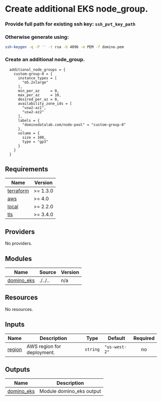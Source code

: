 
# Create additional EKS node_group.

### Provide full path for existing ssh key:  `ssh_pvt_key_path`
### Otherwise generate using:
```bash
ssh-keygen -q -P '' -t rsa -b 4096 -m PEM -f domino.pem
```
### Create an additional node_group.

```hcl
  additional_node_groups = {
    custom-group-0 = {
      instance_types = [
        "m5.2xlarge"
      ],
      min_per_az     = 0,
      max_per_az     = 10,
      desired_per_az = 0,
      availability_zone_ids = [
        "usw2-az1",
        "usw2-az2"
      ],
      labels = {
        "dominodatalab.com/node-pool" = "custom-group-0"
      },
      volume = {
        size = 100,
        type = "gp3"
      }
    }
  }
```


<!-- BEGINNING OF PRE-COMMIT-TERRAFORM DOCS HOOK -->
## Requirements

| Name | Version |
|------|---------|
| <a name="requirement_terraform"></a> [terraform](#requirement\_terraform) | >= 1.3.0 |
| <a name="requirement_aws"></a> [aws](#requirement\_aws) | >= 4.0 |
| <a name="requirement_local"></a> [local](#requirement\_local) | >= 2.2.0 |
| <a name="requirement_tls"></a> [tls](#requirement\_tls) | >= 3.4.0 |

## Providers

No providers.

## Modules

| Name | Source | Version |
|------|--------|---------|
| <a name="module_domino_eks"></a> [domino\_eks](#module\_domino\_eks) | ./../.. | n/a |

## Resources

No resources.

## Inputs

| Name | Description | Type | Default | Required |
|------|-------------|------|---------|:--------:|
| <a name="input_region"></a> [region](#input\_region) | AWS region for deployment. | `string` | `"us-west-2"` | no |

## Outputs

| Name | Description |
|------|-------------|
| <a name="output_domino_eks"></a> [domino\_eks](#output\_domino\_eks) | Module domino\_eks output |
<!-- END OF PRE-COMMIT-TERRAFORM DOCS HOOK -->

